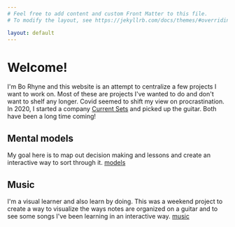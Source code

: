 ```yaml
---
# Feel free to add content and custom Front Matter to this file.
# To modify the layout, see https://jekyllrb.com/docs/themes/#overriding-theme-defaults

layout: default
---
```


# Welcome!
I'm Bo Rhyne and this website is an attempt to centralize a few projects I want to work on. Most of these are projects I've wanted to do and don't want to shelf any longer. Covid seemed to shift my view on procrastination. In 2020, I started a company [Current Sets](https://currentsets.com/) and picked up the guitar. Both have been a long time coming!

## Mental models
My goal here is to map out decision making and lessons and create an interactive way to sort through it. [models](/site/models/)

## Music  
I'm a visual learner and also learn by doing. This was a weekend project to create a way to visualize the ways notes are organized on a guitar and to see some songs I've been learning in an interactive way. [music](/site/music/)
